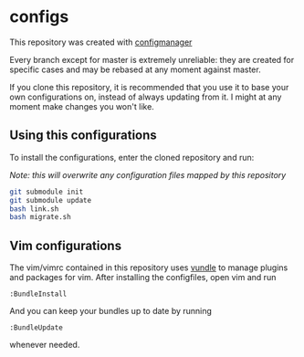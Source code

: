 configs
=======

This repository was created with
[configmanager](https://github.com/tarcisioe/configmanager)

Every branch except for master is extremely unreliable: they are
created for specific cases and may be rebased at any moment
against master.

If you clone this repository, it is recommended that you use it
to base your own configurations on, instead of always updating
from it. I might at any moment make changes you won't like.

Using this configurations
-------------------------

To install the configurations, enter the cloned repository and run:

*Note: this will overwrite any configuration files mapped by this
repository*

```bash
git submodule init
git submodule update
bash link.sh
bash migrate.sh
```

Vim configurations
------------------

The vim/vimrc contained in this repository uses
[vundle](https://github.com/gmarik/Vundle.vim) to manage plugins and
packages for vim. After installing the configfiles, open vim and run

```vim
:BundleInstall
```

And you can keep your bundles up to date by running

```vim
:BundleUpdate
```

whenever needed.

